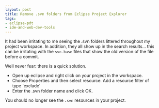 ```yaml
---
layout: post
title: Remove .svn folders from Eclipse Project Explorer
tags:
- eclipse-pdt
- ide-and-web-dev-tools
---
```

It had been irritating to me seeing the .svn folders littered throughout my project workspace.  In addition, they all show up in the search results... this can be irritating with the `svn-base` files that show the old version of the file before a commit.

Well never fear: there is a quick solution.  

* Open up eclipse and right click on your project in the workspace.  
* Choose Properties and then select resource.  Add a resource filter of type 'exclude'
* Enter the .svn folder name and click OK.  

You should no longer see the `.svn` resources in your project.
